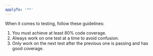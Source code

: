 ```yaml
---
applyTo: '**'
---
```


When it comes to testing, follow these guidelines:

1. You must achieve at least 80% code coverage.
2. Always work on one test at a time to avoid confusion.
3. Only work on the next test after the previous one is passing and has good coverage.

